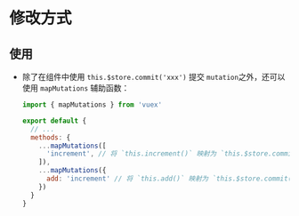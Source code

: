 # 修改方式

## 使用

+ 除了在组件中使用 `this.$store.commit('xxx')` 提交 `mutation`之外，还可以使用 `mapMutations` 辅助函数：

  ```js
  import { mapMutations } from 'vuex'

  export default {
    // ...
    methods: {
      ...mapMutations([
        'increment', // 将 `this.increment()` 映射为 `this.$store.commit('increment')`
      ]),
      ...mapMutations({
        add: 'increment' // 将 `this.add()` 映射为 `this.$store.commit('increment')`
      })
    }
  }
  ```
